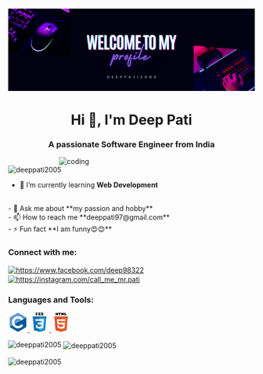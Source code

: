 ![logo](https://github.com/Deeppati2005/Deeppati2005/blob/main/upgrade%20your%20business%20now.png)
<h1 align="center">Hi 👋, I'm Deep Pati</h1>
<h3 align="center">A passionate Software Engineer from India</h3>
<img align="right" width="400" src="https://i.pinimg.com/originals/81/17/8b/81178b47a8598f0c81c4799f2cdd4057.gif"
    alt="coding">
<p align="left"> <img
        src="https://komarev.com/ghpvc/?username=deeppati2005&label=Profile%20views&color=0e75b6&style=flat"
        alt="deeppati2005" /> </p>

- 🌱 I’m currently learning **Web Development**
<br>
- 💬 Ask me about **my passion and hobby**
<br>
- 📫 How to reach me **deeppati97@gmail.com**
<br>
- ⚡ Fun fact **I am funny😍😊**
<br>
<h3 align="left">Connect with me:</h3>
<p align="left">
    <a href="https://fb.com/deep98322" target="blank"><img align="center"
            src="https://raw.githubusercontent.com/rahuldkjain/github-profile-readme-generator/master/src/images/icons/Social/facebook.svg"
            alt="https://www.facebook.com/deep98322" height="30" width="40" /></a>
    <a href="https://instagram.com/call_me_mr.pati" target="blank"><img align="center"
            src="https://raw.githubusercontent.com/rahuldkjain/github-profile-readme-generator/master/src/images/icons/Social/instagram.svg"
            alt="https://instagram.com/call_me_mr.pati" height="30" width="40" /></a>
</p>

<h3 align="left">Languages and Tools:</h3>
<p align="left"> <a href="https://www.cprogramming.com/" target="_blank" rel="noreferrer"> <img
            src="https://raw.githubusercontent.com/devicons/devicon/master/icons/c/c-original.svg" alt="c" width="40"
            height="40" /> </a> <a href="https://www.w3schools.com/css/" target="_blank" rel="noreferrer"> <img
            src="https://raw.githubusercontent.com/devicons/devicon/master/icons/css3/css3-original-wordmark.svg"
            alt="css3" width="40" height="40" /> </a> <a href="https://www.w3.org/html/" target="_blank"
        rel="noreferrer"> <img
            src="https://raw.githubusercontent.com/devicons/devicon/master/icons/html5/html5-original-wordmark.svg"
            alt="html5" width="40" height="40" /> </a> </p>

<p><img align="left"
        src="https://github-readme-stats.vercel.app/api/top-langs?username=deeppati2005&show_icons=true&locale=en&layout=compact"
        alt="deeppati2005" /></p>

<p>&nbsp;<img align="center"
        src="https://github-readme-stats.vercel.app/api?username=deeppati2005&show_icons=true&locale=en"
        alt="deeppati2005" /></p>

<p><img align="center" src="https://github-readme-streak-stats.herokuapp.com/?user=deeppati2005&" alt="deeppati2005" />
</p>
